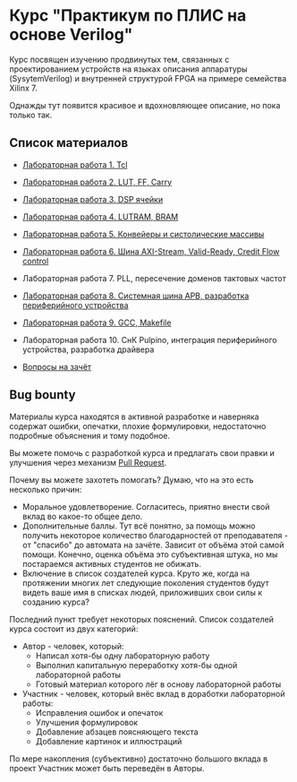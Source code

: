 # Курс "Практикум по ПЛИС на основе Verilog"

Курс посвящен изучению продвинутых тем, связанных с проектированием устройств на языках описания аппаратуры (SysytemVerilog) и внутренней структурой FPGA на примере семейства Xilinx 7.

Однажды тут появится красивое и вдохновляющее описание, но пока только так.


## Список материалов
* [Лабораторная работа 1. Tcl](./Labs/01.%20Tcl/README.md)
* [Лабораторная работа 2. LUT, FF, Carry](./Labs/02.%20LUT%20and%20FF/README.md)
* [Лабораторная работа 3. DSP ячейки](./Labs/03.%20DSP/README.md)
* [Лабораторная работа 4. LUTRAM, BRAM](./Labs/04.%20LUTRAM%20BRAM/README.md)
* [Лабораторная работа 5. Конвейеры и систолические массивы](./Labs/05.%20Pipelines%20and%20Systolic%20arrays/README.md)
* [Лабораторная работа 6. Шина AXI-Stream, Valid-Ready, Credit Flow control](./Labs/06.AXI-Stream,%20Valid-Ready,%20Credit%20Flow%20control/README.md)
* Лабораторная работа 7. PLL, пересечение доменов тактовых частот
* [Лабораторная работа 8. Системная шина APB, разработка периферийного устройства](./Labs/08.%20APB%20and%20CRC/README.md)
* [Лабораторная работа 9. GCC, Makefile](./Labs/09.%20gcc%20make/README.md)
* Лабораторная работа 10. СнК Pulpino, интеграция периферийного устройства, разработка драйвера

* [Вопросы на зачёт](./Other/exam_questions.md)

## Bug bounty
Материалы курса находятся в активной разработке и наверняка содержат ошибки, опечатки, плохие формулировки, недостаточно подробные объяснения и тому подобное.

Вы можете помочь с разработкой курса и предлагать свои правки и улучшения через механизм [Pull Request](https://github.com/MPSU/FPGA_pract/pulls).

Почему вы можете захотеть помогать? Думаю, что на это есть несколько причин:
 * Моральное удовлетворение. Согласитесь, приятно внести свой вклад во какое-то общее дело.
 * Дополнительные баллы. Тут всё понятно, за помощь можно получить некоторое количество благодарностей от преподавателя - от "спасибо" до автомата на зачёте. Зависит от объёма этой самой помощи. Конечно, оценка объёма это субъективная штука, но мы постараемся активных студентов не обижать.
 * Включение в список создателей курса. Круто же, когда на протяжении многих лет следующие поколения студентов будут видеть ваше имя в списках людей, приложивших свои силы к созданию курса?

Последний пункт требует некоторых пояснений. Список создателей курса состоит из двух категорий:
 * Автор - человек, который:
   * Написал хотя-бы одну лабораторную работу
   * Выполнил капитальную переработку хотя-бы одной лабораторной работы
   * Готовый материал которого лёг в основу лабораторной работы
 * Участник - человек, который внёс вклад в доработки лабораторной работы:
   * Исправления ошибок и опечаток
   * Улучшения формулировок
   * Добавление абзацев поясняющего текста
   * Добавление картинок и иллюстраций

По мере накопления (субъективно) достаточно большого вклада в проект Участник может быть переведён в Авторы.
